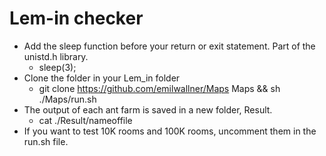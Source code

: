 # Lem-in checker
* Add the sleep function before your return or exit statement. Part of the unistd.h library.
  * sleep(3);
* Clone the folder in your Lem_in folder
  * git clone https://github.com/emilwallner/Maps Maps && sh ./Maps/run.sh
* The output of each ant farm is saved in a new folder, Result.
  * cat ./Result/nameoffile
* If you want to test 10K rooms and 100K rooms, uncomment them in the run.sh file. 
